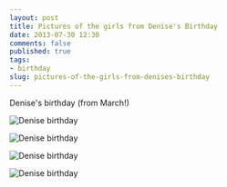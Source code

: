 ```yaml
---
layout: post
title: Pictures of the girls from Denise's Birthday
date: 2013-07-30 12:30
comments: false
published: true
tags:
- birthday
slug: pictures-of-the-girls-from-denises-birthday
---
```

Denise's birthday (from March!)

![Denise birthday](http://media.eick.us/media/photographs/2013/2013-03-21/denise-birthday-2013-03-21-at-18-28-47.jpg)

![Denise birthday](http://media.eick.us/media/photographs/2013/2013-03-21/denise-birthday-2013-03-21-at-18-29-17.jpg)

![Denise birthday](http://media.eick.us/media/photographs/2013/2013-03-21/denise-birthday-2013-03-21-at-18-31-32.jpg)

![Denise birthday](http://media.eick.us/media/photographs/2013/2013-03-21/denise-birthday-2013-03-21-at-18-31-43.jpg)
